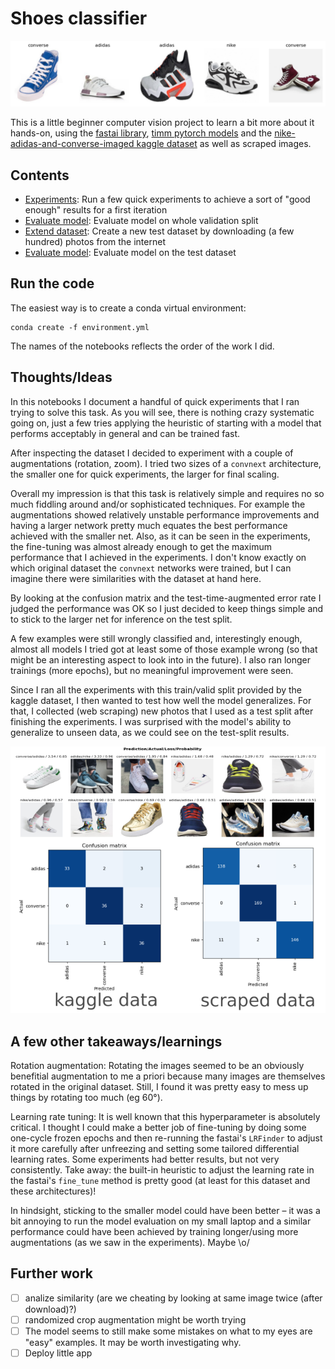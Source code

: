 # Shoes classifier

![png](images/shoes.png)

This is a little beginner computer vision project to learn a bit more about it hands-on, using the [fastai library](https://docs.fast.ai/), [timm pytorch models](https://github.com/rwightman/pytorch-image-models) and the [nike-adidas-and-converse-imaged kaggle dataset](https://www.kaggle.com/datasets/die9origephit/nike-adidas-and-converse-imaged) as well as scraped images.

## Contents
- [Experiments](01_training.ipynb): Run a few quick experiments to achieve a sort of "good enough" results for a first iteration
- [Evaluate model](02_prediction_valid.ipynb): Evaluate model on whole validation split
- [Extend dataset](03_extend_dataset.ipynb): Create a new test dataset by downloading (a few hundred) photos from the internet
- [Evaluate model](04_prediction_test.ipynb): Evaluate model on the test dataset

## Run the code
The easiest way is to create a conda virtual environment:
```shell
conda create -f environment.yml
```

The names of the notebooks reflects the order of the work I did.

## Thoughts/Ideas
In this notebooks I document a handful of quick experiments that I ran trying to solve this task.
As you will see, there is nothing crazy systematic going on, just a few tries applying the heuristic of starting with a model that performs acceptably in general and can be trained fast.

After inspecting the dataset I decided to experiment with a couple of augmentations (rotation, zoom).
I tried two sizes of a `convnext` architecture, the smaller one for quick experiments, the larger for final scaling. 

Overall my impression is that this task is relatively simple and requires no so much fiddling around and/or sophisticated techniques.
For example the augmentations showed relatively unstable performance improvements and having a larger network pretty much equates the best performance achieved with the smaller net. 
Also, as it can be seen in the experiments, the fine-tuning was almost already enough to get the maximum performance that I achieved in the experiments.
I don't know exactly on which original dataset the `convnext` networks were trained, but I can imagine there were similarities with the dataset at hand here.

By looking at the confusion matrix and the test-time-augmented error rate I judged the performance was OK so I just decided to keep things simple and to stick to the larger net for inference on the test split.
  
A few examples were still wrongly classified and, interestingly enough, almost all models I tried got at least some of those example wrong (so that might be an interesting aspect to look into in the future).
I also ran longer trainings (more epochs), but no meaningful improvement were seen.

Since I ran all the experiments with this train/valid split provided by the kaggle dataset, I then wanted to test how well the model generalizes. 
For that, I collected (web scraping) new photos that I used as a test split after finishing the experiments.
I was surprised with the model's ability to generalize to unseen data, as we could see on the test-split results.

<p align="center">
  <img src="images/conf.png">
</p>


## A few other takeaways/learnings
Rotation augmentation: Rotating the images seemed to be an obviously benefitial augmentation to me a priori because many images are themselves rotated in the original dataset.
Still, I found it was pretty easy to mess up things by rotating too much (eg 60°).

Learning rate tuning: It is well known that this hyperparameter is absolutely critical. 
I thought I could make a better job of fine-tuning by doing some one-cycle frozen epochs and then re-running the fastai's `LRFinder` to adjust it more carefully after unfreezing and setting some tailored differential learning rates.
Some experiments had better results, but not very consistently. Take away: the built-in heuristic to adjust the learning rate in the fastai's `fine_tune` method is pretty good (at least for this dataset and these architectures)!

In hindsight, sticking to the smaller model could have been better – it was a bit annoying to run the model evaluation on my small laptop and a similar performance could have been achieved by training longer/using more augmentations (as we saw in the experiments). Maybe \o/

## Further work
  - [ ] analize similarity (are we cheating by looking at same image twice (after download)?)
  - [ ] randomized crop augmentation might be worth trying
  - [ ] The model seems to still make some mistakes on what to my eyes are "easy" examples. It may be worth investigating why.
  - [ ] Deploy little app

